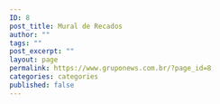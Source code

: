 ```yaml
---
ID: 8
post_title: Mural de Recados
author: ""
tags: ""
post_excerpt: ""
layout: page
permalink: https://www.gruponews.com.br/?page_id=8
categories: categories
published: false
---
```

<!--cforms name="Fale Conosco"-->

<!--Mural-->